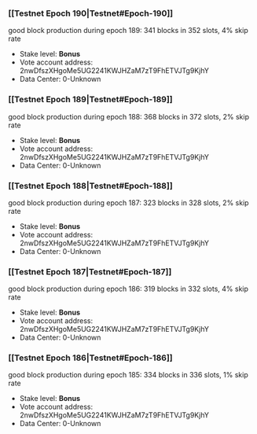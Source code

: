### [[Testnet Epoch 190|Testnet#Epoch-190]]
good block production during epoch 189: 341 blocks in 352 slots, 4% skip rate
* Stake level: **Bonus** 
* Vote account address: 2nwDfszXHgoMe5UG2241KWJHZaM7zT9FhETVJTg9KjhY
* Data Center: 0-Unknown
### [[Testnet Epoch 189|Testnet#Epoch-189]]
good block production during epoch 188: 368 blocks in 372 slots, 2% skip rate
* Stake level: **Bonus** 
* Vote account address: 2nwDfszXHgoMe5UG2241KWJHZaM7zT9FhETVJTg9KjhY
* Data Center: 0-Unknown
### [[Testnet Epoch 188|Testnet#Epoch-188]]
good block production during epoch 187: 323 blocks in 328 slots, 2% skip rate
* Stake level: **Bonus** 
* Vote account address: 2nwDfszXHgoMe5UG2241KWJHZaM7zT9FhETVJTg9KjhY
* Data Center: 0-Unknown
### [[Testnet Epoch 187|Testnet#Epoch-187]]
good block production during epoch 186: 319 blocks in 332 slots, 4% skip rate
* Stake level: **Bonus** 
* Vote account address: 2nwDfszXHgoMe5UG2241KWJHZaM7zT9FhETVJTg9KjhY
* Data Center: 0-Unknown
### [[Testnet Epoch 186|Testnet#Epoch-186]]
good block production during epoch 185: 334 blocks in 336 slots, 1% skip rate
* Stake level: **Bonus** 
* Vote account address: 2nwDfszXHgoMe5UG2241KWJHZaM7zT9FhETVJTg9KjhY
* Data Center: 0-Unknown